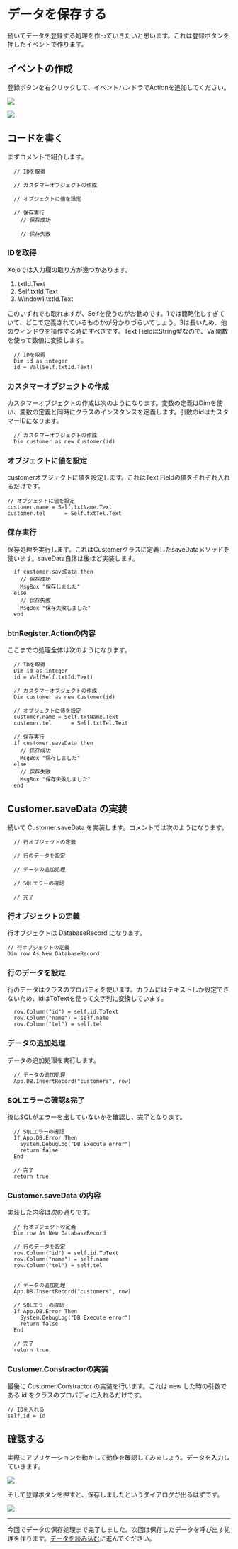 # データを保存する

続いてデータを登録する処理を作っていきたいと思います。これは登録ボタンを押したイベントで作ります。

## イベントの作成

登録ボタンを右クリックして、イベントハンドラでActionを追加してください。

![](images/8-1.png)

![](images/8-2.png)

## コードを書く

まずコメントで紹介します。

```
  // IDを取得
  
  // カスタマーオブジェクトの作成
  
  // オブジェクトに値を設定
  
  // 保存実行
    // 保存成功
    
    // 保存失敗 
```


### IDを取得

Xojoでは入力欄の取り方が幾つかあります。

1. txtId.Text
2. Self.txtId.Text
3. Window1.txtId.Text

このいずれでも取れますが、Selfを使うのがお勧めです。1では簡略化しすぎていて、どこで定義されているものかが分かりづらいでしょう。3は長いため、他のウィンドウを操作する時にすべきです。Text FieldはString型なので、Val関数を使って数値に変換します。

```
  // IDを取得
  Dim id as integer
  id = Val(Self.txtId.Text)
```

### カスタマーオブジェクトの作成

カスタマーオブジェクトの作成は次のようになります。変数の定義はDimを使い、変数の定義と同時にクラスのインスタンスを定義します。引数のidはカスタマーIDになります。

```
  // カスタマーオブジェクトの作成
  Dim customer as new Customer(id)
```

### オブジェクトに値を設定

customerオブジェクトに値を設定します。これはText Fieldの値をそれぞれ入れるだけです。

```
// オブジェクトに値を設定
customer.name = Self.txtName.Text
customer.tel      = Self.txtTel.Text
```

### 保存実行

保存処理を実行します。これはCustomerクラスに定義したsaveDataメソッドを使います。saveData自体は後ほど実装します。

```
  if customer.saveData then
    // 保存成功
    MsgBox "保存しました"
  else
    // 保存失敗
    MsgBox "保存失敗しました"
  end
```

### btnRegister.Actionの内容

ここまでの処理全体は次のようになります。

```
  // IDを取得
  Dim id as integer
  id = Val(Self.txtId.Text)
  
  // カスタマーオブジェクトの作成
  Dim customer as new Customer(id)
  
  // オブジェクトに値を設定
  customer.name = Self.txtName.Text
  customer.tel      = Self.txtTel.Text
  
  // 保存実行
  if customer.saveData then
    // 保存成功
    MsgBox "保存しました"
  else
    // 保存失敗
    MsgBox "保存失敗しました"
  end
```

## Customer.saveData の実装

続いて Customer.saveData を実装します。コメントでは次のようになります。

```
  // 行オブジェクトの定義

  // 行のデータを設定
  
  // データの追加処理
  
  // SQLエラーの確認
  
  // 完了
```

### 行オブジェクトの定義

行オブジェクトは DatabaseRecord になります。

```
// 行オブジェクトの定義
Dim row As New DatabaseRecord
```

### 行のデータを設定

行のデータはクラスのプロパティを使います。カラムにはテキストしか設定できないため、idはToTextを使って文字列に変換しています。

```
  row.Column("id") = self.id.ToText
  row.Column("name") = self.name
  row.Column("tel") = self.tel
```

### データの追加処理

データの追加処理を実行します。

```
  // データの追加処理
  App.DB.InsertRecord("customers", row)
```

### SQLエラーの確認&完了

後はSQLがエラーを出していないかを確認し、完了となります。

```
  // SQLエラーの確認
  If App.DB.Error Then
    System.DebugLog("DB Execute error")
    return false
  End
  
  // 完了
  return true
```

### Customer.saveData の内容

実装した内容は次の通りです。

```
  // 行オブジェクトの定義
  Dim row As New DatabaseRecord
  
  // 行のデータを設定
  row.Column("id") = self.id.ToText
  row.Column("name") = self.name
  row.Column("tel") = self.tel
  
  
  // データの追加処理
  App.DB.InsertRecord("customers", row)
  
  // SQLエラーの確認
  If App.DB.Error Then
    System.DebugLog("DB Execute error")
    return false
  End
  
  // 完了
  return true
```

### Customer.Constractorの実装

最後に Customer.Constractor の実装を行います。これは new した時の引数である id をクラスのプロパティに入れるだけです。

```
// IDを入れる
self.id = id
```

## 確認する

実際にアプリケーションを動かして動作を確認してみましょう。データを入力していきます。

![](images/8-3.png)

そして登録ボタンを押すと、保存しましたというダイアログが出るはずです。

![](images/8-4.png)

----

今回でデータの保存処理まで完了しました。次回は保存したデータを呼び出す処理を作ります。[データを読み込む](9.md)に進んでください。
